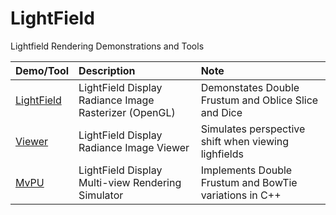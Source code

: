 # LightField
Lightfield Rendering Demonstrations and Tools
  

| Demo/Tool                                | Description                                                      | Note                                                    |
|:-----------------------------------------|:-----------------------------------------------------------------|:--------------------------------------------------------|
| [LightField](./Src/LightField/README.md) | LightField Display Radiance Image Rasterizer (OpenGL)            | Demonstates Double Frustum and Oblice Slice and Dice    |
| [Viewer](./Src/Viewer/README.md)         | LightField Display Radiance Image Viewer                         | Simulates perspective shift when viewing lighfields     |
| [MvPU](./Src/MvPU/README.md)             | LightField Display Multi-view Rendering Simulator                | Implements Double Frustum and BowTie variations in C++  |